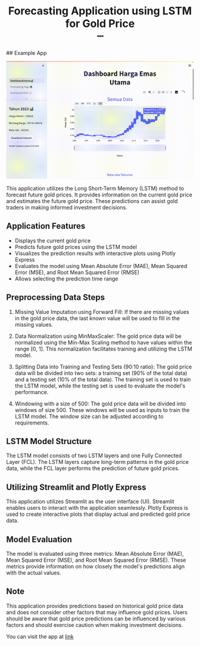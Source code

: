 <h1 align="center">
Forecasting Application using LSTM for Gold Price
<br>
<span>┄</span>
</h1>
## Example App

![Example Tutorial Simple Teachable Machine](./files/tutor_forecast_pricegold.gif)

This application utilizes the Long Short-Term Memory (LSTM) method to forecast future gold prices. It provides information on the current gold price and estimates the future gold price. These predictions can assist gold traders in making informed investment decisions.

## Application Features

- Displays the current gold price
- Predicts future gold prices using the LSTM model
- Visualizes the prediction results with interactive plots using Plotly Express
- Evaluates the model using Mean Absolute Error (MAE), Mean Squared Error (MSE), and Root Mean Squared Error (RMSE)
- Allows selecting the prediction time range

## Preprocessing Data Steps

1. Missing Value Imputation using Forward Fill: If there are missing values in the gold price data, the last known value will be used to fill in the missing values.

2. Data Normalization using MinMaxScaler: The gold price data will be normalized using the Min-Max Scaling method to have values within the range [0, 1]. This normalization facilitates training and utilizing the LSTM model.

3. Splitting Data into Training and Testing Sets (90:10 ratio): The gold price data will be divided into two sets: a training set (90% of the total data) and a testing set (10% of the total data). The training set is used to train the LSTM model, while the testing set is used to evaluate the model's performance.

4. Windowing with a size of 500: The gold price data will be divided into windows of size 500. These windows will be used as inputs to train the LSTM model. The window size can be adjusted according to requirements.

## LSTM Model Structure

The LSTM model consists of two LSTM layers and one Fully Connected Layer (FCL). The LSTM layers capture long-term patterns in the gold price data, while the FCL layer performs the prediction of future gold prices.

## Utilizing Streamlit and Plotly Express

This application utilizes Streamlit as the user interface (UI). Streamlit enables users to interact with the application seamlessly. Plotly Express is used to create interactive plots that display actual and predicted gold price data.

## Model Evaluation

The model is evaluated using three metrics: Mean Absolute Error (MAE), Mean Squared Error (MSE), and Root Mean Squared Error (RMSE). These metrics provide information on how closely the model's predictions align with the actual values.

## Note

This application provides predictions based on historical gold price data and does not consider other factors that may influence gold prices. Users should be aware that gold price predictions can be influenced by various factors and should exercise caution when making investment decisions.

You can visit the app at <a href="https://achmadbauravindah-forecasting-goldprice-1-dashboardutama-men1m5.streamlit.app/">link</a>
